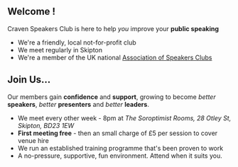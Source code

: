 ## Welcome !

Craven Speakers Club is here to help _you_ improve your **public speaking**

- We're a friendly, local not-for-profit club
- We meet regularly in Skipton
- We're a member of the UK national [Association of Speakers Clubs](http://www.speakersclubs.uk/)

## Join Us...

Our members gain **confidence** and **support**, growing to become _better_ **speakers**,
_better_ **presenters** and _better_ **leaders**.

- We meet every other week - 8pm at _The Soroptimist Rooms, 28 Otley St, Skipton, BD23 1EW_
- **First meeting free** - then an small charge of £5 per session to cover venue hire
- We run an established training programme that's been proven to work
- A no-pressure, supportive, fun environment. Attend when it suits you.
